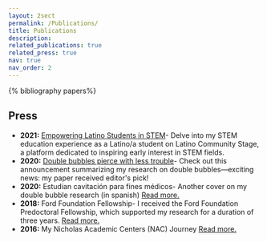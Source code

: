 ```yaml
---
layout: 2sect
permalink: /Publications/
title: Publications
description:
related_publications: true
related_press: true
nav: true
nav_order: 2
---
```


<!-- _pages/publications.md -->
<div class="publications">
{% bibliography papers%}
</div>


<div class="press">
  <h2>Press</h2>
  <!-- Add your press-related content here -->
  <ul>
      <li>
         <strong>2021:</strong> <a href="https://www.latinocommunitystage.org/single-post/i-challenge-you-own-this-and-own-a-career-in-stem-vicente-robles">Empowering Latino Students in STEM</a>- Delve into my STEM education experience as a Latino/a student on Latino Community Stage, a platform dedicated to inspiring early interest in STEM fields.
        </li>
    <li>
     <strong>2020:</strong> <a href="https://news.ucr.edu/articles/2020/04/29/double-bubbles-pierce-less-trouble">Double bubbles pierce with less trouble</a>- Check out this announcement summarizing my research on double bubbles—exciting news: my paper received editor's pick! 
        </li>
    <li>
        <strong>2020:</strong> Estudian cavitación para fines médicos- Another cover on my double bubble research (in spanish) <a href="https://www.elvigia.net/general/2020/6/6/estudian-cavitacion-para-fines-medicos-349311.html">Read more.</a>
        </li>
      <li>
      <strong>2018:</strong> Ford Foundation Fellowship- I received the Ford Foundation Predoctoral Fellowship, which supported my research for a duration of three years. <a href="https://news.ucr.edu/articles/2018/05/04/engineering-graduate-student-ford-foundation-fellow">Read more.</a>
        </li>
          <li>
     <strong>2016:</strong> My Nicholas Academic Centers (NAC) Journey <a href="https://www.youtube.com/watch?v=9hUMVcHYBTI">Read more.</a>
        </li>
  </ul>
</div>
